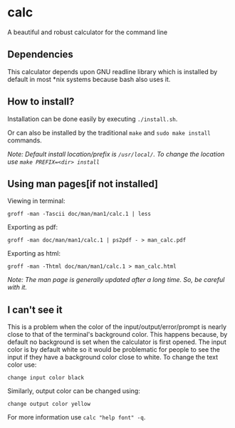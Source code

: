 # calc
A beautiful and robust calculator for the command line

## Dependencies
This calculator depends upon GNU readline library which is installed by default in
most *nix systems because bash also uses it.

## How to install?
Installation can be done easily by executing `./install.sh`.

Or can also be installed by the traditional `make` and `sudo make install` commands.

*Note: Default install location/prefix is `/usr/local/`. To change the location
use `make PREFIX=<dir> install`*

## Using man pages[if not installed]
Viewing in terminal:

`groff -man -Tascii doc/man/man1/calc.1 | less`

Exporting as pdf:

`groff -man doc/man/man1/calc.1 | ps2pdf - > man_calc.pdf`

Exporting as html:

`groff -man -Thtml doc/man/man1/calc.1 > man_calc.html`

*Note: The man page is generally updated after a long time. So, be careful with it.*

## I can't see it
This is a problem when the color of the input/output/error/prompt is nearly close
to that of the terminal's background color. This happens because, by default no
background is set when the calculator is first opened. The input color is by
default white so it would be problematic for people to see the input if they have
a background color close to white. To change the text color use:

`change input color black`

Similarly, output color can be changed using:

`change output color yellow`

For more information use `calc "help font" -q`.
